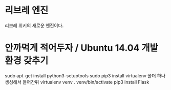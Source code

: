 # 리브레 엔진
리브레 위키의 새로운 엔진이다.

# 안까먹게 적어두자 / Ubuntu 14.04 개발환경 갖추기
sudo apt-get install python3-setuptools
sudo pip3 install virtualenv
폴더 하나 생성해서 들어간뒤
virtualenv venv
. venv/bin/activate
pip3 install Flask
